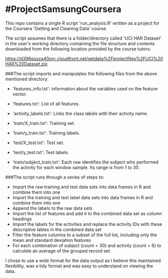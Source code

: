 #ProjectSamsungCoursera
=====================
This repo contains a single R script 'run_analysis.R' written as a project for the Coursera 'Getting and Cleaning Data' course.

The script assumes that there is a folder/directory called 'UCI HAR Dataset' in the user's working directory containing the file structure and contents downloaded from the following location provided by the course tutors:

https://d396qusza40orc.cloudfront.net/getdata%2Fprojectfiles%2FUCI%20HAR%20Dataset.zip

###The script imports and manipulates the following files from the above mentioned directory:

- 'features_info.txt': information about the variables used on the feature vector.

- 'features.txt': List of all features.

- 'activity_labels.txt': Links the class labels with their activity name.

- 'train/X_train.txt': Training set.

- 'train/y_train.txt': Training labels.

- 'test/X_test.txt': Test set.

- 'test/y_test.txt': Test labels.

- 'train/subject_train.txt': Each row identifies the subject who performed the activity for each window sample. Its range is from 1 to 30. 

###The script runs through a series of steps to:

- Import the raw training and test data sets into data frames in R and combine them into one
- Import the training and test label data sets into data frames in R and combine them into one
- Append the labels to the raw data sets
- Import the list of features and add it to the combined data set as column headings
- Import the labels for the activities and replace the activity IDs with these descriptive lables in the combined data set
- Filter the feature columns to a subset of the full list, including only the mean and standard deviation features
- For each combination of subject (count = 30) and activity (count = 6) to calculate an average of the grouped record set. 

I chose to use a wide format for the data output as I believe this maintained flexibility, was a tidy format and was easy to understand on viewing the data. 
